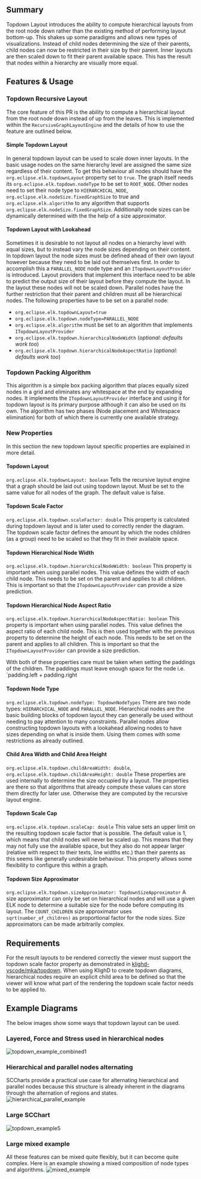 ## Summary
Topdown Layout introduces the ability to compute hierarchical layouts from the root node down rather than the existing method of performing layout bottom-up. This shakes up some paradigms and allows new types of visualizations. Instead of child nodes determining the size of their parents, child nodes can now be restricted in their size by their parent. Inner layouts are then scaled down to fit their parent available space. This has the result that nodes within a hierarchy are visually more equal.

## Features & Usage
### Topdown Recursive Layout
The core feature of this PR is the ability to compute a hierarchical layout from the root node down instead of up from the leaves. This is implemented within the `RecursiveGraphLayoutEngine` and the details of how to use the feature are outlined below.

#### Simple Topdown Layout
In general topdown layout can be used to scale down inner layouts. In the basic usage nodes on the same hierarchy level are assigned the same size regardless of their content. To get this behaviour all nodes should have the `org.eclipse.elk.topdownLayout` property set to `true`. The graph itself needs its `org.eclipse.elk.topdown.nodeType` to be set to `ROOT_NODE`. Other nodes need to set their node type to `HIERARCHICAL_NODE`, `org.eclipse.elk.nodeSize.fixedGraphSize` to true and `org.eclipse.elk.algorithm` to any algorithm that supports `org.eclipse.elk.nodeSize.fixedGraphSize`. Additionally node sizes can be dynamically determined with the the help of a size approximator.

#### Topdown Layout with Lookahead
Sometimes it is desirable to not layout all nodes on a hierarchy level with equal sizes, but to instead vary the node sizes depending on their content. In topdown layout the node sizes must be defined ahead of their own layout however because they need to be laid out themselves first. In order to accomplish this a `PARALLEL_NODE` node type and an `ITopdownLayoutProvider` is introduced. Layout providers that implement this interface need to be able to predict the output size of their layout before they compute the layout. In the layout these nodes will not be scaled down. Parallel nodes have the further restriction that their parent and children must all be hierarchical nodes. The following properties have to be set on a parallel node:
- `org.eclipse.elk.topdownLayout=true`
- `org.eclipse.elk.topdown.nodeType=PARALLEL_NODE`
- `org.eclipse.elk.algorithm` must be set to an algorithm that implements `ITopdownLayoutProvider`
- `org.eclipse.elk.topdown.hierarchicalNodeWidth` (*optional: defaults work too*)
- `org.eclipse.elk.topdown.hierarchicalNodeAspectRatio` (*optional: defaults work too*)


### Topdown Packing Algorithm
This algorithm is a simple box packing algorithm that places equally sized nodes in a grid and eliminates any whitespace at the end by expanding nodes. It implements the `ITopdownLayoutProvider` interface and using it for topdown layout is its primary purpose although it can also be used on its own. The algorithm has two phases (Node placement and Whitespace elimination) for both of which there is currently one available strategy.


### New Properties
In this section the new topdown layout specific properties are explained in more detail.

#### Topdown Layout 
`org.eclipse.elk.topdownLayout: boolean`
Tells the recursive layout engine that a graph should be laid out using topdown layout. Must be set to the same value for all nodes of the graph. The default value is false.

#### Topdown Scale Factor 
`org.eclipse.elk.topdown.scaleFactor: double`
This property is calculated during topdown layout and is later used to correctly render the diagram. The topdown scale factor defines the amount by which the nodes children (as a group) need to be scaled so that they fit in their available space.

#### Topdown Hierarchical Node Width 
`org.eclipse.elk.topdown.hierarchicalNodeWidth: boolean`
This property is important when using parallel nodes. This value defines the width of each child node. This needs to be set on the parent and applies to all children. This is important so that the `ITopdownLayoutProvider` can provide a size prediction.

#### Topdown Hierarchical Node Aspect Ratio 
`org.eclipse.elk.topdown.hierarchicalNodeAspectRatio: boolean`
This property is important when using parallel nodes. This value defines the aspect ratio of each child node. This is then used together with the previous property to determine the height of each node. This needs to be set on the parent and applies to all children. This is important so that the `ITopdownLayoutProvider` can provide a size prediction.

With both of these properties care must be taken when setting the paddings of the children. The paddings must leave enough space for the node i.e. `padding.left + padding.right 

#### Topdown Node Type
`org.eclipse.elk.topdown.nodeType: TopdownNodeTypes`
There are two node types: `HIERARCHICAL_NODE` and `PARALLEL_NODE`. Hierarchical nodes are the basic building blocks of topdown layout they can generally be used without needing to pay attention to many constraints. Parallel nodes allow constructing topdown layouts with a lookahead allowing nodes to have sizes depending on what is inside them. Using them comes with some restrictions as already outlined.

#### Child Area Width and Child Area Height
`org.eclipse.elk.topdown.childAreaWidth: double`, `org.eclipse.elk.topdown.childAreaHeight: double`
These properties are used internally to determine the size occupied by a layout. The properties are there so that algorithms that already compute these values can store them directly for later use. Otherwise they are computed by the recursive layout engine.

#### Topdown Scale Cap
`org.eclipse.elk.topdown.scaleCap: double`
This value sets an upper limit on the resulting topdown scale factor that is possible. The default value is 1, which means that child nodes will never be scaled up. This means that they may not fully use the available space, but they also do not appear larger (relative with respect to their texts, line widths etc.) than their parents as this seems like generally undesirable behaviour. This property allows some flexibility to configure this within a graph.

#### Topdown Size Approximator
`org.eclipse.elk.topdown.sizeApproximator: TopdownSizeApproximator`
A size approximator can only be set on hierarchical nodes and will use a given ELK node to determine a suitable size for the node before computing its layout. The `COUNT_CHILDREN` size approximator uses `sqrt(number_of_children)` as proportional factor for the node sizes. Size approximators can be made arbitrarily complex.

## Requirements
For the result layouts to be rendered correctly the viewer must support the topdown scale factor property as demonstrated in [klighd-vscode/mka/topdown](https://github.com/kieler/klighd-vscode/tree/mka/topdown). When using KlighD to create topdown diagrams, hierarchical nodes require an explicit child area to be defined so that the viewer will know what part of the rendering the topdown scale factor needs to be applied to.

## Example Diagrams
The below images show some ways that topdown layout can be used.

### Layered, Force and Stress used in hierarchical nodes
![topdown_example_combined1](/images/topdown_example_combined1.png)

### Hierarchical and parallel nodes alternating
SCCharts provide a practical use case for alternating hierarchical and parallel nodes because this structure is already inherent in the diagrams through the alternation of regions and states.
![hierarchical_parallel_example](/images/hierarchical_parallel_example.png)

### Large SCChart

![topdown_example5](/images/controller.png)

### Large mixed example
All these features can be mixed quite flexibly, but it can become quite complex. Here is an example showing a mixed composition of node types and algorithms.
![mixed_example](/images/mixed_example.png)

